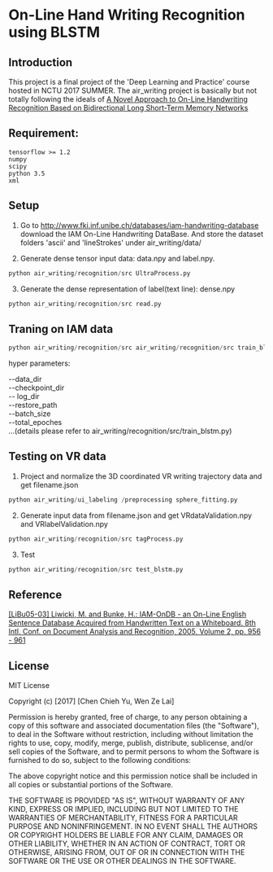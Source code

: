 # On-Line Hand Writing Recognition using BLSTM   
## Introduction
This project is a final project of the 'Deep Learning and Practice' course hosted in NCTU 2017 SUMMER.
The air_writing project is basically but not totally following the ideals of [A Novel Approach to On-Line Handwriting Recognition Based on Bidirectional Long Short-Term Memory Networks](http://www.cs.toronto.edu/~bonner/courses/2016s/csc321/readings/A%20novel%20approach%20to%20on-line%20handwriting%20recognition%20based%20on%20bidirectional%20long%20short-term%20memory%20networks.pdf) 




## Requirement:
    tensorflow >= 1.2
    numpy
    scipy
    python 3.5
    xml
    
## Setup
1. Go to http://www.fki.inf.unibe.ch/databases/iam-handwriting-database download the IAM On-Line Handwriting DataBase.
    And store the dataset folders 'ascii' and 'lineStrokes' under air_writing/data/

2. Generate dense tensor input data: data.npy and label.npy.  
```python
python air_writing/recognition/src UltraProcess.py
```
  
3. Generate the dense representation of label(text line): dense.npy
```python
python air_writing/recognition/src read.py
```
 

## Traning on IAM data   
```python
python air_writing/recognition/src air_writing/recognition/src train_blstm.py
```
hyper parameters:   

--data_dir  
--checkpoint_dir   
-- log_dir    
--restore_path   
--batch_size    
--total_epoches   
...(details please refer to air_writing/recognition/src/train_blstm.py)

## Testing on VR data
1. Project and normalize the 3D coordinated VR writing trajectory data and get filename.json
```python
python air_writing/ui_labeling /preprocessing sphere_fitting.py
```
2. Generate input data from filename.json and get VRdataValidation.npy and VRlabelValidation.npy
```python
python air_writing/recognition/src tagProcess.py
```
3. Test  
```python
python air_writing/recognition/src test_blstm.py
```

## Reference
[ [LiBu05-03] Liwicki, M. and Bunke, H.: IAM-OnDB - an On-Line English Sentence Database Acquired from Handwritten Text on a Whiteboard. 8th Intl. Conf. on Document Analysis and Recognition, 2005, Volume 2, pp. 956 - 961 ](http://www.fki.inf.unibe.ch/databases/iam-on-line-handwriting-database/iam-on-line-handwriting-database#LiBu05-03)

## License
MIT License

Copyright (c) [2017] [Chen Chieh Yu, Wen Ze Lai]

Permission is hereby granted, free of charge, to any person obtaining a copy
of this software and associated documentation files (the "Software"), to deal
in the Software without restriction, including without limitation the rights
to use, copy, modify, merge, publish, distribute, sublicense, and/or sell
copies of the Software, and to permit persons to whom the Software is
furnished to do so, subject to the following conditions:

The above copyright notice and this permission notice shall be included in all
copies or substantial portions of the Software.

THE SOFTWARE IS PROVIDED "AS IS", WITHOUT WARRANTY OF ANY KIND, EXPRESS OR
IMPLIED, INCLUDING BUT NOT LIMITED TO THE WARRANTIES OF MERCHANTABILITY,
FITNESS FOR A PARTICULAR PURPOSE AND NONINFRINGEMENT. IN NO EVENT SHALL THE
AUTHORS OR COPYRIGHT HOLDERS BE LIABLE FOR ANY CLAIM, DAMAGES OR OTHER
LIABILITY, WHETHER IN AN ACTION OF CONTRACT, TORT OR OTHERWISE, ARISING FROM,
OUT OF OR IN CONNECTION WITH THE SOFTWARE OR THE USE OR OTHER DEALINGS IN THE
SOFTWARE.
